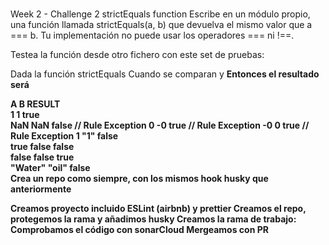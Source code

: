 #
Week 2 - Challenge 2
strictEquals function
Escribe en un módulo propio, una función llamada strictEquals(a, b) que devuelva el mismo valor que a === b. Tu implementación no puede usar los operadores === ni !==.

Testea la función desde otro fichero con este set de pruebas:

Dada la función strictEquals
Cuando se comparan <A> y <B>
Entonces el resultado será <Result>

A	B	RESULT	
1	1	true	
NaN	NaN	false	// Rule Exception
0	-0	true	// Rule Exception
-0	0	true	// Rule Exception
1	"1"	false	
true	false	false	
false	false	true	
"Water"	"oil"	false	
Crea un repo como siempre, con los mismos hook husky que anteriormente

Creamos proyecto incluido ESLint (airbnb) y prettier
Creamos el repo, protegemos la rama y añadimos husky
Creamos la rama de trabajo:
Comprobamos el código con sonarCloud
Mergeamos con PR